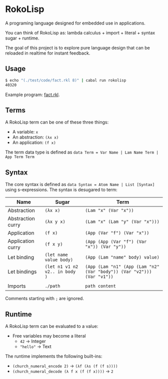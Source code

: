 # RokoLisp

A programing language designed for embedded use in applications.

You can think of RokoLisp as: lambda calculus + import + literal + syntax sugar + runtime.

The goal of this project is to explore pure language design that can be reloaded in realtime for instant feedback.

## Usage

```bash
$ echo "(./test/code/fact.rkl 8)" | cabal run rokolisp
40320
```

Example program: [fact.rkl](./test/code/fact.rkl).

## Terms

A RokoLisp term can be one of these three things:

- A variable: `x`
- An abstraction: `(λx x)`
- An application: `(f x)`

The term data type is defined as `data Term = Var Name | Lam Name Term | App Term Term`

## Syntax

The core syntax is defined as `data Syntax = Atom Name | List [Syntax]` using s-expressions.
The syntax is desugared to term:

| Name              | Sugar                          | Term                                                                   |
| ----------------- | ------------------------------ | ---------------------------------------------------------------------- |
| Abstraction       | `(λx x)`                       | `(Lam "x" (Var "x"))`                                                  |
| Abstraction curry | `(λx y x)`                     | `(Lam "x" (Lam "y" (Var "x")))`                                        |
| Application       | `(f x)`                        | `(App (Var "f") (Var "x"))`                                            |
| Application curry | `(f x y)`                      | `(App (App (Var "f") (Var "x")) (Var "y"))`                            |
| Let binding       | `(let name value body)`        | `(App (Lam "name" body) value)`                                        |
| Let bindings      | `(let n1 v1 n2 v2.. in body )` | `(App (Lam "n1" (App (Lam "n2" (Var "body")) (Var "v2"))) (Var "v1"))` |
|                   |                                |                                                                        |
| Imports           | `./path`                       | `path content`                                                         |

Comments starting with `;` are ignored.

## Runtime

A RokoLisp term can be evaluated to a value:

- Free variables may become a literal
  - `42` -> Integer
  - `"hello"` -> Text

The runtime implements the following built-ins:

- `(church_numeral_encode 2)` -> `(λf (λs (f (f s))))`
- `(church_numeral_decode (λ f x (f (f x))))` -> `2`
